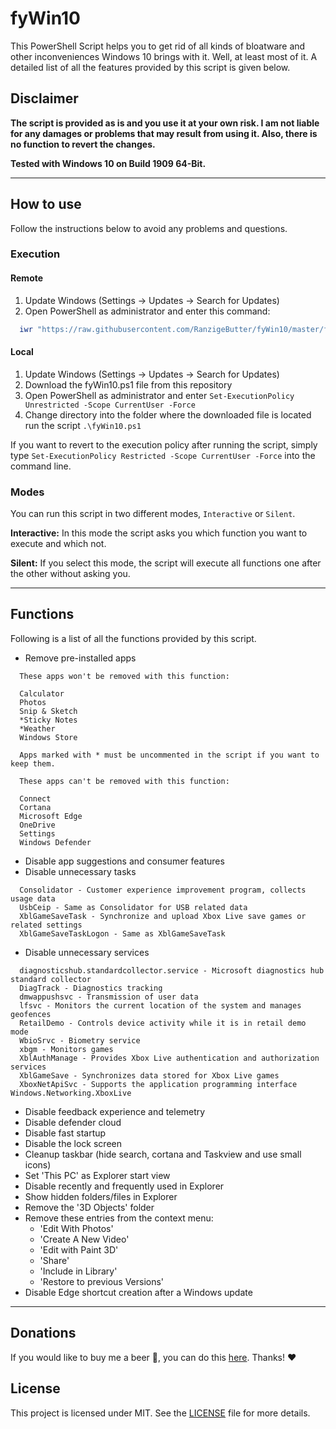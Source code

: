 # fyWin10 <!-- omit in toc -->

This PowerShell Script helps you to get rid of all kinds of bloatware and other inconveniences Windows 10 brings with it. Well, at least most of it. A detailed list of all the features provided by this script is given below.

## Disclaimer

**The script is provided as is and you use it at your own risk. I am not liable for any damages or problems that may result from using it. Also, there is no function to revert the changes.**

**Tested with Windows 10 on Build 1909 64-Bit.**


---


## How to use

Follow the instructions below to avoid any problems and questions.

### Execution

#### Remote

1. Update Windows (Settings -> Updates -> Search for Updates)
2. Open PowerShell as administrator and enter this command:

```PowerShell
  iwr "https://raw.githubusercontent.com/RanzigeButter/fyWin10/master/fyWin10.ps1" | iex
```

#### Local

1. Update Windows (Settings -> Updates -> Search for Updates)
2. Download the fyWin10.ps1 file from this repository
3. Open PowerShell as administrator and enter `Set-ExecutionPolicy Unrestricted -Scope CurrentUser -Force`
4. Change directory into the folder where the downloaded file is located run the script `.\fyWin10.ps1`

If you want to revert to the execution policy after running the script, simply type `Set-ExecutionPolicy Restricted -Scope CurrentUser -Force` into the command line.

### Modes

You can run this script in two different modes, `Interactive` or `Silent`.

**Interactive:** In this mode the script asks you which function you want to execute and which not.

**Silent:** If you select this mode, the script will execute all functions one after the other without asking you.


---


## Functions

Following is a list of all the functions provided by this script.

- Remove pre-installed apps

````plaintext
  These apps won't be removed with this function:

  Calculator
  Photos
  Snip & Sketch
  *Sticky Notes
  *Weather
  Windows Store

  Apps marked with * must be uncommented in the script if you want to keep them.

  These apps can't be removed with this function:

  Connect
  Cortana
  Microsoft Edge
  OneDrive
  Settings
  Windows Defender
````

- Disable app suggestions and consumer features
- Disable unnecessary tasks

````plaintext
  Consolidator - Customer experience improvement program, collects usage data
  UsbCeip - Same as Consolidator for USB related data
  XblGameSaveTask - Synchronize and upload Xbox Live save games or related settings
  XblGameSaveTaskLogon - Same as XblGameSaveTask
````

- Disable unnecessary services

````plaintext
  diagnosticshub.standardcollector.service - Microsoft diagnostics hub standard collector
  DiagTrack - Diagnostics tracking
  dmwappushsvc - Transmission of user data
  lfsvc - Monitors the current location of the system and manages geofences
  RetailDemo - Controls device activity while it is in retail demo mode
  WbioSrvc - Biometry service
  xbgm - Monitors games
  XblAuthManage - Provides Xbox Live authentication and authorization services
  XblGameSave - Synchronizes data stored for Xbox Live games
  XboxNetApiSvc - Supports the application programming interface Windows.Networking.XboxLive
````

- Disable feedback experience and telemetry
- Disable defender cloud
- Disable fast startup
- Disable the lock screen
- Cleanup taskbar (hide search, cortana and Taskview and use small icons)
- Set 'This PC' as Explorer start view
- Disable recently and frequently used in Explorer
- Show hidden folders/files in Explorer
- Remove the '3D Objects' folder
- Remove these entries from the context menu:
  - 'Edit With Photos'
  - 'Create A New Video'
  - 'Edit with Paint 3D'
  - 'Share'
  - 'Include in Library'
  - 'Restore to previous Versions'
- Disable Edge shortcut creation after a Windows update


---


## Donations

If you would like to buy me a beer 🍺, you can do this [here](https://paypal.me/timschneiderxyz). Thanks! ❤️

## License

This project is licensed under MIT. See the [LICENSE](LICENSE) file for more details.

